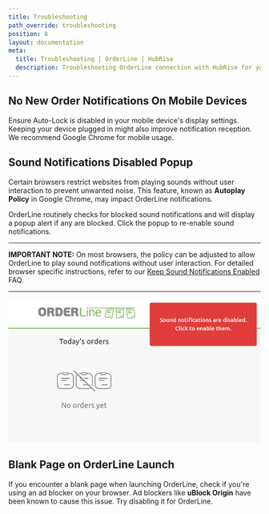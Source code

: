 ```yaml
---
title: Troubleshooting
path_override: troubleshooting
position: 8
layout: documentation
meta:
  title: Troubleshooting | OrderLine | HubRise
  description: Troubleshooting OrderLine connection with HubRise for your EPOS and other apps to work as a cohesive whole. Connect apps and synchronise your data.
---
```


## No New Order Notifications On Mobile Devices

Ensure Auto-Lock is disabled in your mobile device's display settings. Keeping your device plugged in might also improve notification reception. We recommend Google Chrome for mobile usage.

## Sound Notifications Disabled Popup

Certain browsers restrict websites from playing sounds without user interaction to prevent unwanted noise. This feature, known as **Autoplay Policy** in Google Chrome, may impact OrderLine notifications.

OrderLine routinely checks for blocked sound notifications and will display a popup alert if any are blocked. Click the popup to re-enable sound notifications.

---

**IMPORTANT NOTE:** On most browsers, the policy can be adjusted to allow OrderLine to play sound notifications without user interaction. For detailed browser specific instructions, refer to our [Keep Sound Notifications Enabled](/apps/orderline/faqs/keep-sound-notifications-enabled) FAQ.

---

![Sound Notification Popup](./images/038-2x-sound-notifications-popup.png)

## Blank Page on OrderLine Launch

If you encounter a blank page when launching OrderLine, check if you're using an ad blocker on your browser. Ad blockers like **uBlock Origin** have been known to cause this issue. Try disabling it for OrderLine.
